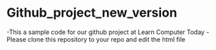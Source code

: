# Github_project_new_version
-This a sample code for our github project at Learn Computer Today
-Please clone this repository to your repo and edit the html file
